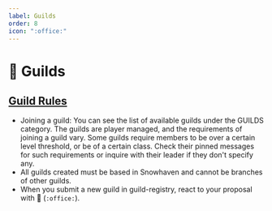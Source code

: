 ```yaml
---
label: Guilds
order: 8
icon: ":office:"
---
```


<style>
h1:before { content: "🏢 " }
</style> 

# Guilds

## [Guild Rules](https://docs.google.com/document/d/1A8sVmnksKwb9MX98f7Z6lfmdDgfxft85JPaQKejxXj0)

- Joining a guild: You can see the list of available guilds under the GUILDS category. The guilds are player managed, and the requirements of joining a guild vary. Some guilds require members to be over a certain level threshold, or be of a certain class. Check their pinned messages for such requirements or inquire with their leader if they don't specify any.
- All guilds created must be based in Snowhaven and cannot be branches of other guilds.
- When you submit a new guild in ⁠guild-registry, react to your proposal with 🏢 (`:office:`).
